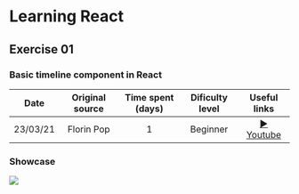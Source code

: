 # Learning React

## Exercise 01

### Basic timeline component in React

|   Date   | Original source | Time spent (days) | Dificulty level |                           Useful links                           |
| :------: | :-------------: | :---------------: | :-------------: | :--------------------------------------------------------------: |
| 23/03/21 |   Florin Pop    |         1         |    Beginner     | [▶ Youtube](https://www.youtube.com/watch?v=tcUVUBlyXX8&t=1485s) |

### Showcase

![](https://github.com/luislve17/my-frontend-journey/blob/master/Learning_React/01_timeline/assets/01_Timeline_imgJPG)
